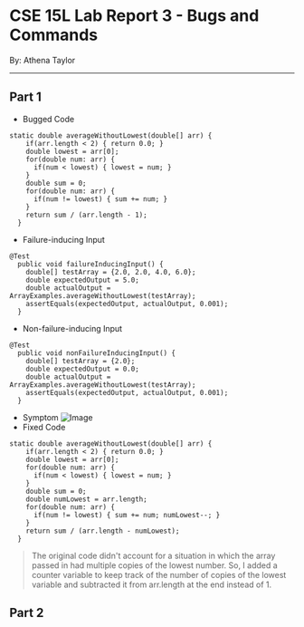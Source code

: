 # CSE 15L Lab Report 3 - Bugs and Commands
By: Athena Taylor

***

## Part 1
* Bugged Code
```
static double averageWithoutLowest(double[] arr) {
    if(arr.length < 2) { return 0.0; }
    double lowest = arr[0];
    for(double num: arr) {
      if(num < lowest) { lowest = num; }
    }
    double sum = 0;
    for(double num: arr) {
      if(num != lowest) { sum += num; }
    }
    return sum / (arr.length - 1);
  }
```
* Failure-inducing Input
```
@Test
  public void failureInducingInput() {
    double[] testArray = {2.0, 2.0, 4.0, 6.0};
    double expectedOutput = 5.0;
    double actualOutput = ArrayExamples.averageWithoutLowest(testArray); 
    assertEquals(expectedOutput, actualOutput, 0.001);
  }
```
* Non-failure-inducing Input
```
@Test
  public void nonFailureInducingInput() {
    double[] testArray = {2.0};
    double expectedOutput = 0.0;
    double actualOutput = ArrayExamples.averageWithoutLowest(testArray); 
    assertEquals(expectedOutput, actualOutput, 0.001);
  }
```
* Symptom
![Image](Lab5Symptom)
* Fixed Code
```
static double averageWithoutLowest(double[] arr) {
    if(arr.length < 2) { return 0.0; }
    double lowest = arr[0];
    for(double num: arr) {
      if(num < lowest) { lowest = num; }
    }
    double sum = 0;
    double numLowest = arr.length;
    for(double num: arr) {
      if(num != lowest) { sum += num; numLowest--; }
    }
    return sum / (arr.length - numLowest);
  }
```
> The original code didn't account for a situation in which the array passed in had multiple copies of the lowest number. So, I added a counter variable to keep track of the number of copies of the lowest variable and subtracted it from arr.length at the end instead of 1.
## Part 2
